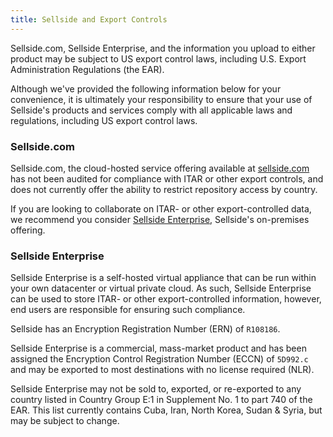 ```yaml
---
title: Sellside and Export Controls
---
```


Sellside.com, Sellside Enterprise, and the information you upload to either product may be subject to US export control laws, including U.S. Export Administration Regulations (the EAR).

Although we've provided the following information below for your convenience, it is ultimately your responsibility to ensure that your use of Sellside's products and services comply with all applicable laws and regulations, including US export control laws.

### Sellside.com

Sellside.com, the cloud-hosted service offering available at [sellside.com](https://sellside.com) has not been audited for compliance with ITAR or other export controls, and does not currently offer the ability to restrict repository access by country.

If you are looking to collaborate on ITAR- or other export-controlled data, we recommend you consider [Sellside Enterprise](https://enterprise.sellside.com), Sellside's on-premises offering.

### Sellside Enterprise

Sellside Enterprise is a self-hosted virtual appliance that can be run within your own datacenter or virtual private cloud. As such, Sellside Enterprise can be used to store ITAR- or other export-controlled information, however, end users are responsible for ensuring such compliance.

Sellside has an Encryption Registration Number (ERN) of `R108186`.

Sellside Enterprise is a commercial, mass-market product and has been assigned the Encryption Control Registration Number (ECCN) of `5D992.c` and may be exported to most destinations with no license required (NLR).

Sellside Enterprise may not be sold to, exported, or re-exported to any country listed in Country Group E:1 in Supplement No. 1 to part 740 of the EAR. This list currently contains Cuba, Iran, North Korea, Sudan & Syria, but may be subject to change.
